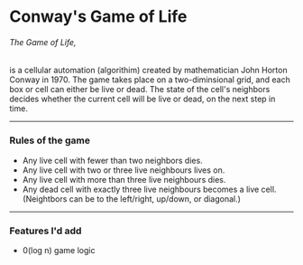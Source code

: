 # Conway's Game of Life
###### The Game of Life, 
is a cellular automation (algorithim) created by mathematician John Horton Conway in 1970. 
The game takes place on a two-diminsional grid, and each box or cell can either be live or dead. 
The state of the cell's neighbors decides whether the current cell will be live or dead, on the next step in time. 

 ******

### Rules of the game
* Any live cell with fewer than two neighbors dies.
* Any live cell with two or three live neighbours lives on.
* Any live cell with more than three live neighbours dies.
* Any dead cell with exactly three live neighbours becomes a live cell.
(Neightbors can be to the left/right, up/down, or diagonal.)
******

### Features I'd add

* 0(log n) game logic
